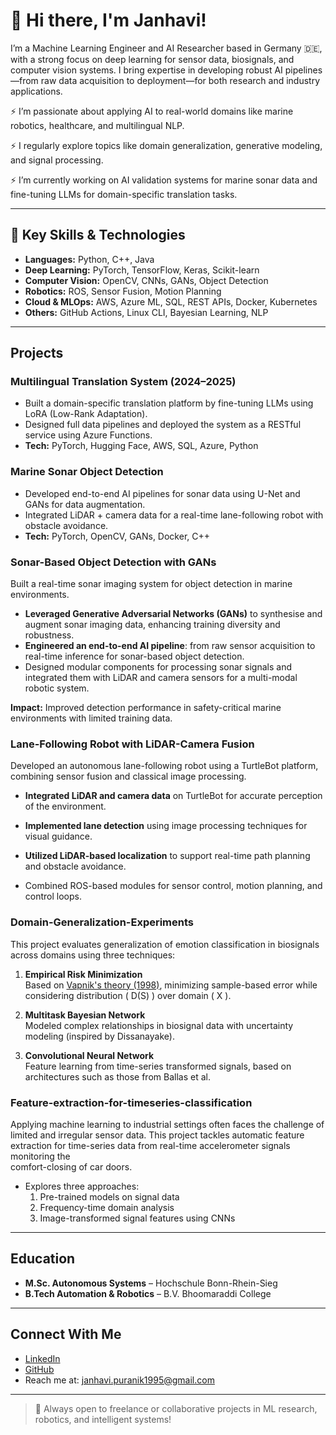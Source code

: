 # 👋 Hi there, I'm Janhavi!

I’m a Machine Learning Engineer and AI Researcher based in Germany 🇩🇪, with a strong focus on deep learning for sensor data, biosignals, and computer vision systems. I bring expertise in developing robust AI pipelines—from raw data acquisition to deployment—for both research and industry applications.

⚡ I’m passionate about applying AI to real-world domains like marine robotics, healthcare, and multilingual NLP.

⚡ I regularly explore topics like domain generalization, generative modeling, and signal processing.

⚡ I’m currently working on AI validation systems for marine sonar data and fine-tuning LLMs for domain-specific translation tasks.

---

## 🔧 Key Skills & Technologies

- **Languages:** Python, C++, Java  
- **Deep Learning:** PyTorch, TensorFlow, Keras, Scikit-learn  
- **Computer Vision:** OpenCV, CNNs, GANs, Object Detection  
- **Robotics:** ROS, Sensor Fusion, Motion Planning  
- **Cloud & MLOps:** AWS, Azure ML, SQL, REST APIs, Docker, Kubernetes  
- **Others:** GitHub Actions, Linux CLI, Bayesian Learning, NLP  

---

## Projects

###  Multilingual Translation System (2024–2025)
- Built a domain-specific translation platform by fine-tuning LLMs using LoRA (Low-Rank Adaptation).
- Designed full data pipelines and deployed the system as a RESTful service using Azure Functions.
- **Tech:** PyTorch, Hugging Face, AWS, SQL, Azure, Python

### Marine Sonar Object Detection
- Developed end-to-end AI pipelines for sonar data using U-Net and GANs for data augmentation.
- Integrated LiDAR + camera data for a real-time lane-following robot with obstacle avoidance.
- **Tech:** PyTorch, OpenCV, GANs, Docker, C++

### Sonar-Based Object Detection with GANs
Built a real-time sonar imaging system for object detection in marine environments.

- **Leveraged Generative Adversarial Networks (GANs)** to synthesise and augment sonar imaging data, enhancing training diversity and robustness.
- **Engineered an end-to-end AI pipeline**: from raw sensor acquisition to real-time inference for sonar-based object detection.
- Designed modular components for processing sonar signals and integrated them with LiDAR and camera sensors for a multi-modal robotic system.

**Impact:** Improved detection performance in safety-critical marine environments with limited training data.

###  Lane-Following Robot with LiDAR-Camera Fusion
Developed an autonomous lane-following robot using a TurtleBot platform, combining sensor fusion and classical image processing.

- **Integrated LiDAR and camera data** on TurtleBot for accurate perception of the environment.

- **Implemented lane detection** using image processing techniques for visual guidance.

- **Utilized LiDAR-based localization** to support real-time path planning and obstacle avoidance.

-  Combined ROS-based modules for sensor control, motion planning, and control loops.

 
### Domain-Generalization-Experiments
This project evaluates generalization of emotion classification in biosignals across domains using three techniques:

1. **Empirical Risk Minimization**  
   Based on [Vapnik's theory (1998)](https://www.wiley.com/en-fr/Statistical+Learning+Theory-p-9780471030034), minimizing sample-based error while considering distribution \( D(S) \) over domain \( X \).

2. **Multitask Bayesian Network**  
   Modeled complex relationships in biosignal data with uncertainty modeling (inspired by Dissanayake).

3. **Convolutional Neural Network**  
   Feature learning from time-series transformed signals, based on architectures such as those from Ballas et al.


### Feature-extraction-for-timeseries-classification
Applying machine learning to industrial settings often faces the challenge of limited and irregular sensor data. This project tackles automatic feature extraction for time-series data from real-time accelerometer signals monitoring the   
comfort-closing of car doors.

- Explores three approaches:  
  1. Pre-trained models on signal data  
  2. Frequency-time domain analysis  
  3. Image-transformed signal features using CNNs


---

## Education

- **M.Sc. Autonomous Systems** – Hochschule Bonn-Rhein-Sieg  
- **B.Tech Automation & Robotics** – B.V. Bhoomaraddi College

---

## Connect With Me

-  [LinkedIn](https://www.linkedin.com/in/janhavi-puranik-1864bb184/)  
-  [GitHub](https://github.com/janhavi19)  
-  Reach me at: janhavi.puranik1995@gmail.com

---

> 🧩 Always open to freelance or collaborative projects in ML research, robotics, and intelligent systems!
